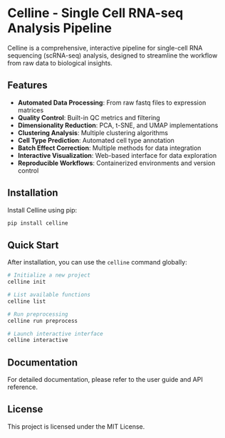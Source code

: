 # Celline - Single Cell RNA-seq Analysis Pipeline

Celline is a comprehensive, interactive pipeline for single-cell RNA sequencing (scRNA-seq) analysis, designed to streamline the workflow from raw data to biological insights.

## Features

- **Automated Data Processing**: From raw fastq files to expression matrices
- **Quality Control**: Built-in QC metrics and filtering
- **Dimensionality Reduction**: PCA, t-SNE, and UMAP implementations
- **Clustering Analysis**: Multiple clustering algorithms
- **Cell Type Prediction**: Automated cell type annotation
- **Batch Effect Correction**: Multiple methods for data integration
- **Interactive Visualization**: Web-based interface for data exploration
- **Reproducible Workflows**: Containerized environments and version control

## Installation

Install Celline using pip:

```bash
pip install celline
```

## Quick Start

After installation, you can use the `celline` command globally:

```bash
# Initialize a new project
celline init

# List available functions
celline list

# Run preprocessing
celline run preprocess

# Launch interactive interface
celline interactive
```

## Documentation

For detailed documentation, please refer to the user guide and API reference.

## License

This project is licensed under the MIT License.